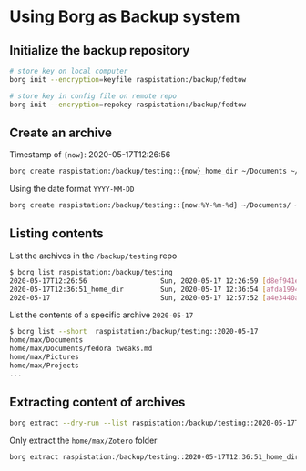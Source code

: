 # Using Borg as Backup system

## Initialize the backup repository

```sh
# store key on local computer
borg init --encryption=keyfile raspistation:/backup/fedtow

# store key in config file on remote repo
borg init --encryption=repokey raspistation:/backup/fedtow
```

## Create an archive

Timestamp of `{now}`: 2020-05-17T12:26:56

```sh
borg create raspistation:/backup/testing::{now}_home_dir ~/Documents ~/Projects ~/Zotero
```

Using the date format `YYYY-MM-DD`

```sh
borg create raspistation:/backup/testing::{now:%Y-%m-%d} ~/Documents/ ~/Pictures/ ~/Projects/
```

## Listing contents

List the archives in the `/backup/testing` repo

```sh
$ borg list raspistation:/backup/testing
2020-05-17T12:26:56                  Sun, 2020-05-17 12:26:59 [d8ef941e6e7ab93f70fe9523d8a78cb08d4efa49977b4da95675a7ba128c3fc9]
2020-05-17T12:36:51_home_dir         Sun, 2020-05-17 12:36:54 [afda19941680998dfcf0f5928912f2ef5e844d4c9839b12ac1e3d8d142a613f0]
2020-05-17                           Sun, 2020-05-17 12:57:52 [a4e3440a06541673911a4769422222e4c6f6e522a0d144755231cde37de1e860]
```

List the contents of a specific archive `2020-05-17`

```sh
$ borg list --short  raspistation:/backup/testing::2020-05-17
home/max/Documents
home/max/Documents/fedora tweaks.md
home/max/Pictures
home/max/Projects
...
```

## Extracting content of archives

```sh
borg extract --dry-run --list raspistation:/backup/testing::2020-05-17T12:36:51 
```

Only extract the `home/max/Zotero` folder

```sh
borg extract raspistation:/backup/testing::2020-05-17T12:36:51_home_dir home/max/Zotero
```

